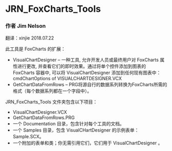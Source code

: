 # JRN_FoxCharts_Tools
### 作者 Jim Nelson

翻译：xinjie  2018.07.22

此工具是 FoxCharts 的扩展：

*	VisualChartDesigner – 一种工具, 允许开发人员或最终用户对 FoxCharts 属性进行更改, 并查看它们的即时效果。通过将单个控件添加到图表的 FoxCharts 容器中, 可以将 VisualChartDesigner 添加到任何现有图表中：cmdChartOptions of VISUALCHARTDESIGNER.VCX
*	GetChartDataFromRows – PRG将源自行的数据系列转换为FoxCharts所需的格式（每个数据系列都在一个字段中）。

JRN_FoxCharts_Tools 文件夹包含以下项目：

*	VisualChartDesigner.VCX
*	GetChartDataFromRows.PRG
*	一个 Documentation 目录，包含针对每个工具的文档。
*	一个 Samples 目录，包含 VisualCHartDesigner 的示例表单：Sample.SCX。
*	一个附加的表单和类；你无需引用它们，它们用于 VisualChartDesigner 。
